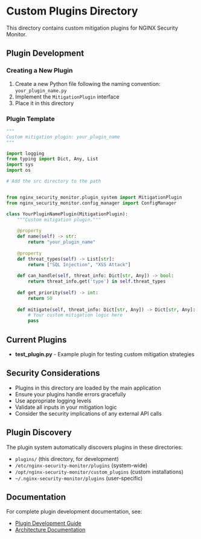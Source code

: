 # Custom Plugins Directory

This directory contains custom mitigation plugins for NGINX Security Monitor.

## Plugin Development

### Creating a New Plugin

1. Create a new Python file following the naming convention: `your_plugin_name.py`
1. Implement the `MitigationPlugin` interface
1. Place it in this directory

### Plugin Template

```python
"""
Custom mitigation plugin: your_plugin_name
"""

import logging
from typing import Dict, Any, List
import sys
import os

# Add the src directory to the path


from nginx_security_monitor.plugin_system import MitigationPlugin
from nginx_security_monitor.config_manager import ConfigManager

class YourPluginNamePlugin(MitigationPlugin):
    """Custom mitigation plugin."""
    
    @property
    def name(self) -> str:
        return "your_plugin_name"
    
    @property
    def threat_types(self) -> List[str]:
        return ["SQL Injection", "XSS Attack"]
    
    def can_handle(self, threat_info: Dict[str, Any]) -> bool:
        return threat_info.get('type') in self.threat_types
    
    def get_priority(self) -> int:
        return 50
    
    def mitigate(self, threat_info: Dict[str, Any]) -> Dict[str, Any]:
        # Your custom mitigation logic here
        pass
```

## Current Plugins

- **test_plugin.py** - Example plugin for testing custom mitigation strategies

## Security Considerations

- Plugins in this directory are loaded by the main application
- Ensure your plugins handle errors gracefully
- Use appropriate logging levels
- Validate all inputs in your mitigation logic
- Consider the security implications of any external API calls

## Plugin Discovery

The plugin system automatically discovers plugins in these directories:

- `plugins/` (this directory, for development)
- `/etc/nginx-security-monitor/plugins` (system-wide)
- `/opt/nginx-security-monitor/custom_plugins` (custom installations)
- `~/.nginx-security-monitor/plugins` (user-specific)

## Documentation

For complete plugin development documentation, see:

- [Plugin Development Guide](../docs/PLUGIN_DEVELOPMENT.md)
- [Architecture Documentation](../docs/ARCHITECTURE.md)
